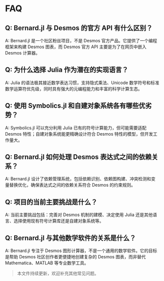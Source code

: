 # FAQ

## Q: Bernard.jl 与 Desmos 的官方 API 有什么区别？
A: Bernard.jl 是一个社区粉丝项目，不是 Desmos 官方产品。它提供了一个编程框架来构建 Desmos 图表，而 Desmos 官方 API 主要是为了在网页中嵌入 Desmos 计算器。

## Q: 为什么选择 Julia 作为潜在的实现语言？
A: Julia 的语法极其接近数学表达习惯，支持隐式乘法、Unicode 数学符号和标准数学运算符优先级，同时具有强大的元编程能力和丰富的科学计算生态。

## Q: 使用 Symbolics.jl 和自建对象系统各有哪些优劣势？
A: Symbolics.jl 可以充分利用 Julia 已有的符号计算能力，但可能需要适配 Desmos 特性；自建对象系统能更精确设计符合 Desmos 特性的模型，但开发工作量大。

## Q: Bernard.jl 如何处理 Desmos 表达式之间的依赖关系？
A: Bernard.jl 设计了依赖管理系统，包括依赖识别、依赖图构建、冲突检测和变量替换优化，确保表达式之间的依赖关系符合 Desmos 的约束规则。

## Q: 项目的当前主要挑战是什么？
A: 当前主要挑战包括：完善对 Desmos 机制的建模、决定使用 Julia 还是其他语言、选择使用现有符号计算库还是自建对象系统等。

## Q: Bernard.jl 与其他数学软件的关系是什么？
A: Bernard.jl 专注于 Desmos 图形计算器，不是一个通用的数学软件。它的目标是帮助 Desmos 社区创作者更便捷地创建复杂的 Desmos 图表，而非替代 Mathematica、MATLAB 等专业数学工具。

> 本文件持续更新，欢迎补充其他常见问题。 